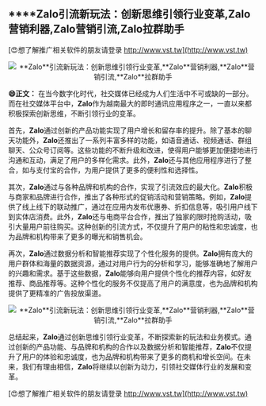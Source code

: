 ## ****Zalo**引流新玩法：创新思维引领行业变革,**Zalo**营销利器,**Zalo**营销引流,**Zalo**拉群助手**

[😍想了解推广相关软件的朋友请登录 http://www.vst.tw](http://www.vst.tw)

 <center><img src="https://vst.tw/MP4/tuiguang/png/4.png" alt="**Zalo**引流新玩法：创新思维引领行业变革,**Zalo**营销利器,**Zalo**营销引流,**Zalo**拉群助手"></center>

**😄正文：**
在当今数字化时代，社交媒体已经成为人们生活中不可或缺的一部分。而在社交媒体平台中，**Zalo**作为越南最大的即时通讯应用程序之一，一直以来都积极探索创新思维，不断引领行业的变革。

首先，**Zalo**通过创新的产品功能实现了用户增长和留存率的提升。除了基本的聊天功能外，**Zalo**还推出了一系列丰富多样的功能，如语音通话、视频通话、群组聊天、公众号订阅等。这些功能的不断升级和改进，使得用户能够更加便捷地进行沟通和互动，满足了用户的多样化需求。此外，**Zalo**还与其他应用程序进行了整合，如与支付宝的合作，为用户提供了更多的便利性和选择性。

其次，**Zalo**通过与各种品牌和机构的合作，实现了引流效应的最大化。**Zalo**积极与商家和品牌进行合作，推出了各种形式的促销活动和营销策略。例如，**Zalo**提供了线上线下的联动推广，通过在应用内发布优惠券、折扣信息等，吸引用户线下到实体店消费。此外，**Zalo**还与电商平台合作，推出了独家的限时抢购活动，吸引大量用户前往购买。这种创新的引流方式，不仅提升了用户的粘性和忠诚度，也为品牌和机构带来了更多的曝光和销售机会。

再次，**Zalo**通过数据分析和智能推荐实现了个性化服务的提供。**Zalo**拥有庞大的用户群体和海量的数据资源，通过对用户行为的分析和学习，能够准确地了解用户的兴趣和需求。基于这些数据，**Zalo**能够向用户提供个性化的推荐内容，如好友推荐、商品推荐等。这种个性化的服务不仅提高了用户的满意度，也为品牌和机构提供了更精准的广告投放渠道。

 <center><img src="https://vst.tw/MP4/tuiguang/png/5.png" alt="**Zalo**引流新玩法：创新思维引领行业变革,**Zalo**营销利器,**Zalo**营销引流,**Zalo**拉群助手"></center>

总结起来，**Zalo**通过创新思维引领行业变革，不断探索新的玩法和业务模式。通过创新的产品功能、与品牌和机构的合作以及数据分析和智能推荐，**Zalo**不仅提升了用户的体验和忠诚度，也为品牌和机构带来了更多的商机和增长空间。在未来，我们有理由相信，**Zalo**将继续以创新为动力，引领社交媒体行业的发展和变革。

[😍想了解推广相关软件的朋友请登录 http://www.vst.tw](http://www.vst.tw)



